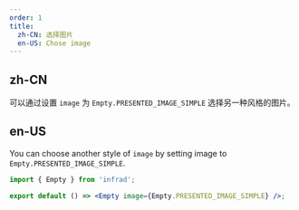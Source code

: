 ```yaml
---
order: 1
title:
  zh-CN: 选择图片
  en-US: Chose image
---
```


## zh-CN

可以通过设置 `image` 为 `Empty.PRESENTED_IMAGE_SIMPLE` 选择另一种风格的图片。

## en-US

You can choose another style of `image` by setting image to `Empty.PRESENTED_IMAGE_SIMPLE`.

```jsx
import { Empty } from 'infrad';

export default () => <Empty image={Empty.PRESENTED_IMAGE_SIMPLE} />;
```
